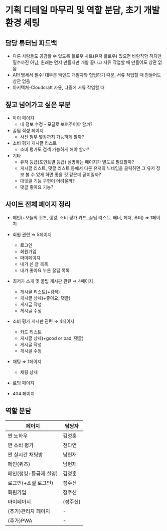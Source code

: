 # 기획 디테일 마무리 및 역할 분담, 초기 개발 환경 세팅

## 담당 튜터님 피드백

- 다른 사람들도 공감할 수 있도록 플로우 차트(유저 플로우) 있으면 바람직함 하지만 필수까진 아님, 원래는 먼저 만들지만 개발 끝나고 서류 작업할 때 만들어도 상관 없음
- API 명세서 필수! 대부분 백엔드 개발자와 협업하기 때문, 서류 작업할 때 만들어도 상관 없음
- 아키텍쳐-Cloudcraft 사용, 나중에 서류 작업할 때

## 짚고 넘어가고 싶은 부분

- 마이 페이지
  - 내 정보 수정 - 모달로 보여주어야 할까?
- 꿀팁 작성 페이지
  - 사진 첨부 몇장까지 가능하게 할까?
- 소비 평가 게시글 리스트
  - 소비 평가도 검색 가능하게 해야 할까?
- 기타
  - 유저 등급(포인트별 등급) 설명하는 페이지가 별도로 필요할까?
  - 게시글 리스트, 댓글 리스트 등에서 다른 유저의 닉네임을 클릭하면 그 유저 정보 볼 수 있게 하면 좋을 것 같은데 굳이일까?
  - 대댓글 기능 구현이 어려울까?
  - 댓글 좋아요 기능?

## 사이트 전체 페이지 정리

- 메인(+오늘의 퀴즈, 랭킹, 소비 평가 카드, 꿀팁 리스트, 배너, 헤더, 푸터) ⇒ 1페이지
- 회원 관련 ⇒ 5페이지
  - 로그인
  - 회원가입
  - 마이페이지
  - 내가 쓴 글 목록
  - 내가 좋아요 누른 꿀팁 목록
- 최저가 소개 및 꿀팁 게시판 관련 ⇒ 4페이지
  - 게시글 리스트(+검색)
  - 게시글 상세(+좋아요, 댓글)
  - 게시글 작성
  - 게시글 수정
- 소비 평가 게시판 관련 ⇒ 4페이지
  - 카드 리스트
  - 게시글 상세(+good or bad, 댓글)
  - 게시글 작성
  - 게시글 수정
- 채팅 ⇒ 1페이지

  - 채팅 상세

- 로딩 페이지
- 404 페이지

## 역할 분담

| 페이지                 | 담당자   |
| ---------------------- | -------- |
| 짠 노하우              | 김정훈   |
| 짠 소비 평가           | 천다연   |
| 짠 실시간 채팅방       | 남현재   |
| 메인(퀴즈)             | 남현재   |
| 메인(랭킹+등급제 설명) | 김정훈   |
| 로그인(+소셜 로그인)   | 정주신   |
| 회원가입               | 정주신   |
| 마이페이지             | (정주신) |
| (추가)관리자 페이지    | -        |
| (추가)PWA              | -        |
